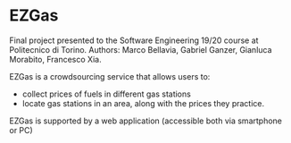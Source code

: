 # EZGas

Final project presented to the Software Engineering 19/20 course at Politecnico di Torino.
Authors: Marco Bellavia, Gabriel Ganzer, Gianluca Morabito, Francesco Xia.

EZGas is a crowdsourcing service that allows users to:
* collect prices of fuels in different gas stations
* locate gas stations in an area, along with the prices they practice.

EZGas is supported by a web application (accessible both via smartphone or PC)
